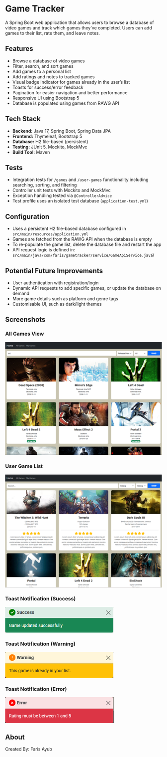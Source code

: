 # Game Tracker

A Spring Boot web application that allows users to browse a database of video games and track which games they've completed. Users can add games to their list, rate them, and leave notes.

## Features

- Browse a database of video games
- Filter, search, and sort games
- Add games to a personal list
- Add ratings and notes to tracked games
- Visual badge indicator for games already in the user’s list
- Toasts for success/error feedback
- Pagination for easier navigation and better performance
- Responsive UI using Bootstrap 5
- Database is populated using games from RAWG API

## Tech Stack

- **Backend:** Java 17, Spring Boot, Spring Data JPA
- **Frontend:** Thymeleaf, Bootstrap 5
- **Database:** H2 file-based (persistent)
- **Testing:** JUnit 5, Mockito, MockMvc
- **Build Tool:** Maven

## Tests

- Integration tests for `/games` and `/user-games` functionality including searching, sorting, and filtering
- Controller unit tests with Mockito and MockMvc
- Exception handling tested via `@ControllerAdvice`
- Test profile uses an isolated test database (`application-test.yml`)

## Configuration

- Uses a persistent H2 file-based database configured in `src/main/resources/application.yml`
- Games are fetched from the RAWG API when the database is empty
- To re-populate the game list, delete the database file and restart the app
- API request logic is defined in: `src/main/java/com/faris/gametracker/service/GameApiService.java`\

## Potential Future Improvements
- User authentication with registration/login
- Dynamic API requests to add specific games, or update the database on demand
- More game details such as platform and genre tags
- Customisable UI, such as dark/light themes

## Screenshots


### All Games View  
![All Games](screenshots/all-games.png)

### User Game List  
![User Games](screenshots/user-games.png)

### Toast Notification (Success)  
![Toast Success](screenshots/toast-success.png)

### Toast Notification (Warning)  
![Toast Warning](screenshots/toast-warning.png)

### Toast Notification (Error)  
![Toast Error](screenshots/toast-error.png)

## About
Created By: Faris Ayub
